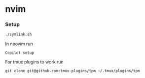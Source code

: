 # nvim

### Setup

```sh
./symlink.sh
```

In neovim run

```
Copilot setup
```

For tmux plugins to work run

```sh
git clone git@github.com:tmux-plugins/tpm ~/.tmux/plugins/tpm
```
